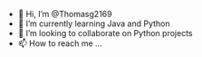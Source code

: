 - 👋 Hi, I’m @Thomasg2169
- 🌱 I’m currently learning Java and Python
- 💞️ I’m looking to collaborate on Python projects
- 📫 How to reach me ...

<!---
Thomasg2169/Thomasg2169 is a ✨ special ✨ repository because its `README.md` (this file) appears on your GitHub profile.
You can click the Preview link to take a look at your changes.
--->
